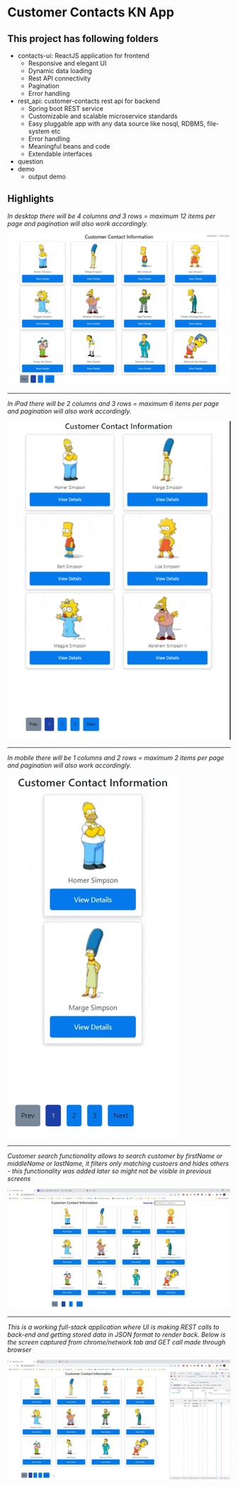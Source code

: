 # Customer Contacts KN App

## This project has following folders
- contacts-ui: ReactJS application for frontend
    - Responsive and elegant UI
    - Dynamic data loading
    - Rest API connectivity
    - Pagination
    - Error handling
- rest_api: customer-contacts rest api for backend
    - Spring boot REST service
    - Customizable and scalable microservice standards
    - Easy pluggable app with any data source like nosql, RDBMS, file-system etc
    - Error handling
    - Meaningful beans and code
    - Extendable interfaces
- question
- demo
    - output demo


## Highlights

*In desktop there will be 4 columns and 3 rows = maximum 12 items per page and pagination will also work accordingly.*

![desktop-gif](./demo/Desktop.gif)
<hr>

*In iPad there will be 2 columns and 3 rows = maximum 6 items per page and pagination will also work accordingly.*

![ipad-gif](./demo/iPad.gif)
<hr>

*In mobile there will be 1 columns and 2 rows = maximum 2 items per page and pagination will also work accordingly.*

![iphone-gif](./demo/iPhone.gif)
<hr>

*Customer search functionality allows to search customer by firstName or middleName or lastName, it filters only matching custoers and hides others - this functionality was added later so might not be visible in previous screens*

![search-gif](./demo/search.gif)
<hr>

*This is a working full-stack application where UI is making REST calls to back-end and getting stored data in JSON format to render back. Below is the screen captured from chrome/network tab and GET call made through browser*

![network-gif](./demo/network_calls.gif)
